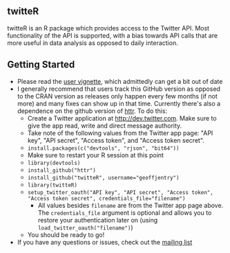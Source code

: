## twitteR
twitteR is an R package which provides access to the Twitter API. Most functionality of the API is supported, with a bias towards API calls that are more useful in data analysis as opposed to daily interaction. 

## Getting Started

- Please read the [user vignette](http://geoffjentry.hexdump.org/twitteR.pdf), which admittedly can get a bit out of date
- I generally recommend that users track this GitHub version as opposed to the CRAN version as releases only happen every few months (if not more) and many fixes can show up in that time. Currently there's also a dependence on the github version of [httr](https://github.com/hadley/httr). To do this:
  - Create a Twitter application at http://dev.twitter.com. Make sure to give the app read, write and direct message authority.
  - Take note of the following values from the Twitter app page: "API key", "API secret", "Access token", and "Access token secret". 
  - `install.packages(c("devtools", "rjson", "bit64"))`
  - Make sure to restart your R session at this point
  - `library(devtools)`
  - `install_github("httr")`
  - `install_github("twitteR", username="geoffjentry")`
  - `library(twitteR)`
  - `setup_twitter_oauth("API key", "API secret", "Access token", "Access token secret", credentials_file="filename")`
    - All values besides `filename` are from the Twitter app page above. The `credentials_file` argument is optional and allows you to restore your authentication later on (using `load_twitter_oauth("filename")`)
  - You should be ready to go!
- If you have any questions or issues, check out the [mailing list](http://lists.hexdump.org/listinfo.cgi/twitter-users-hexdump.org)
